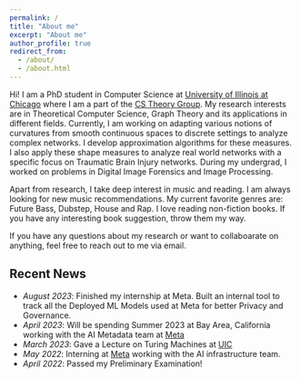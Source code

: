 ```yaml
---
permalink: /
title: "About me"
excerpt: "About me"
author_profile: true
redirect_from: 
  - /about/
  - /about.html
---
```


Hi! I am a PhD student in Computer Science at [University of Illinois at Chicago](https://uic.edu/) where I am a part of the [CS Theory Group](https://theory.cs.uic.edu/). My research interests are in Theoretical Computer Science, Graph Theory and its applications in different fields. Currently, I am working on adapting various notions of curvatures from smooth continuous spaces to discrete settings to analyze complex networks. I develop approximation algorithms for these measures. I also apply these shape measures to analyze real world networks with a specific focus on Traumatic Brain Injury networks. During my undergrad, I worked on problems in Digital Image Forensics and Image Processing.

Apart from research, I take deep interest in music and reading. I am always looking for new music recommendations. My current favorite genres are: Future Bass, Dubstep, House and Rap. I love reading non-fiction books. If you have any interesting book suggestion, throw them my way.

If you have any questions about my research or want to collaboarate on anything, feel free to reach out to me via email.

## Recent News
- *August 2023*: Finished my internship at Meta. Built an internal tool to track all the Deployed ML Models used at Meta for better Privacy and Governance.
- *April 2023*: Will be spending Summer 2023 at Bay Area, California working with the AI Metadata team at [Meta](https://about.meta.com/)
- *March 2023*: Gave a Lecture on Turing Machines at [UIC](https://uic.edu/) 
- *May 2022*: Interning at [Meta](https://about.meta.com/) working with the AI infrastructure team.
- *April 2022*: Passed my Preliminary Examination!


